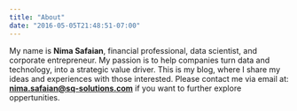 ```yaml
---
title: "About"
date: "2016-05-05T21:48:51-07:00"
---
```


My name is **Nima Safaian**, financial professional, data scientist, and corporate entrepreneur. My passion is to help companies turn data and technology, into a strategic value driver.  This is my blog, where I share my ideas and experiences with those interested. Please contact me via email at: **[nima.safaian@sq-solutions.com](mailto:nima.safaian@sq-solutions.com)** if you want to further explore oppertunities.  